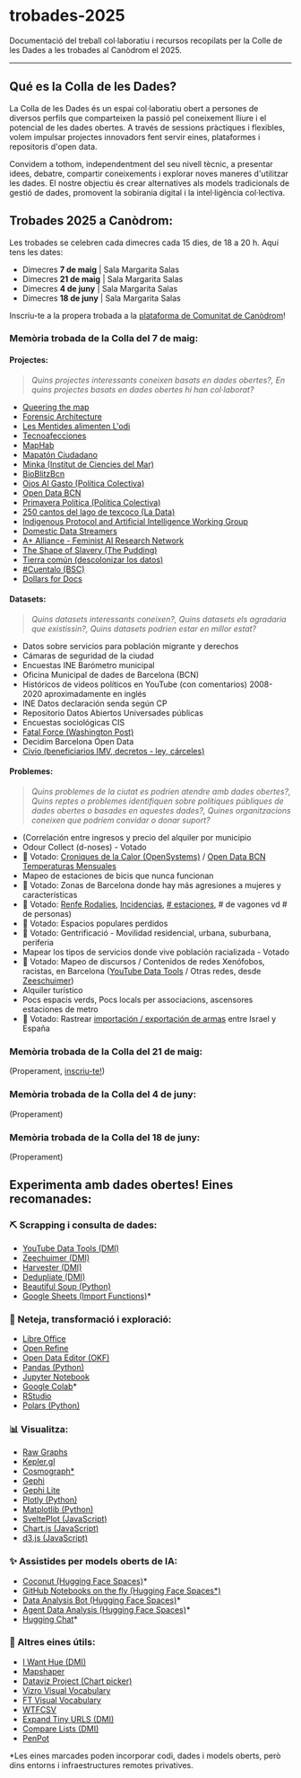 # trobades-2025
Documentació del treball col·laboratiu i recursos recopilats per la Colle de les Dades a les trobades al Canòdrom el 2025.


---

## Qué es la Colla de les Dades?
La Colla de les Dades és un espai col·laboratiu obert a persones de diversos perfils que comparteixen la passió pel coneixement lliure i el potencial de les dades obertes. A través de sessions pràctiques i flexibles, volem impulsar projectes innovadors fent servir eines, plataformes i repositoris d'open data.

Convidem a tothom, independentment del seu nivell tècnic, a presentar idees, debatre, compartir coneixements i explorar noves maneres d'utilitzar les dades. El nostre objectiu és crear alternatives als models tradicionals de gestió de dades, promovent la sobirania digital i la intel·ligència col·lectiva.



## Trobades 2025 a Canòdrom:
Les trobades se celebren cada dimecres cada 15 dies, de 18 a 20 h. Aquí tens les dates:

- Dimecres **7 de maig** | Sala Margarita Salas 
- Dimecres **21 de maig** | Sala Margarita Salas 
- Dimecres **4 de juny** | Sala Margarita Salas 
- Dimecres **18 de juny** | Sala Margarita Salas

Inscriu-te a la propera trobada a la [plataforma de Comunitat de Canòdrom](https://comunitat.canodrom.barcelona/assemblies/comunitat/f/1651/meetings/2936)!


### Memòria trobada de la Colla del 7 de maig:

#### Projectes:
> *Quins projectes interessants coneixen basats en dades obertes?, En quins projectes basats en dades obertes hi han col·laborat?*
* [Queering the map](https://www.queeringthemap.com/)
* [Forensic Architecture](https://forensic-architecture.org/)
* [Les Mentides alimenten L'odi](https://www.verificat.cat/les-mentides-alimenten-lodi/)
* [Tecnoafecciones](https://tecnoafecciones.net/)
* [MapHab](https://cmmm-maps.eu/barcelona/)
* [Mapatón Ciudadano](https://mapaton.org/)
* [Minka (Institut de Ciencies del Mar)](https://minka-sdg.org/)
* [BioBlitzBcn](https://ciencia-ciudadana.es/proyecto-cc/bioblitzbcn/)
* [Ojos Al Gasto (Política Colectiva)](https://politicacolectiva.com/ojos-al-gasto/)
* [Open Data BCN](https://opendata-ajuntament.barcelona.cat/es/)
* [Primavera Política (Política Colectiva)](https://politicacolectiva.com/primavera-politica/)
* [250 cantos del lago de texcoco (La Data)](https://www.ladata.mx/VisualizacionAves/)
* [Indigenous Protocol and Artificial Intelligence Working Group](https://www.indigenous-ai.net/)
* [Domestic Data Streamers](https://www.domesticstreamers.com/)
* [A+ Alliance - Feminist AI Research Network](https://aplusalliance.org/)
* [The Shape of Slavery (The Pudding)](https://pudding.cool/2017/01/shape-of-slavery/)
* [Tierra común (descolonizar los datos)](https://www.tierracomun.net/)
* [#Cuentalo (BSC)](https://proyectocuentalo.org/)
* [Dollars for Docs](https://projects.propublica.org/docdollars/)


#### Datasets:
> *Quins datasets interessants coneixen?, Quins datasets els agradaria que existissin?, Quins datasets podrien estar en millor estat?*
* Datos sobre servicios para población migrante y derechos
* Cámaras de seguridad de la ciudad
* Encuestas INE Barómetro municipal
* Oficina Municipal de dades de Barcelona (BCN)
* Históricos de videos políticos en YouTube (con comentarios) 2008-2020 aproximadamente en inglés
* INE Datos declaración senda según CP
* Repositorio Datos Abiertos Universades públicas
* Encuestas sociológicas CIS
* [Fatal Force (Washington Post)](https://www.washingtonpost.com/graphics/investigations/police-shootings-database/)
* Decidim Barcelona Open Data
* [Civio (beneficiarios IMV, decretos - ley, cárceles)](https://civio.es/)


#### Problemes:
> *Quins problemes de la ciutat es podrien atendre amb dades obertes?, Quins reptes o problemes identifiquen sobre polítiques públiques de dades obertes o basades en aquestes dades?, Quines organitzacions coneixen que podríem convidar o donar suport?*
- (Correlación entre ingresos y precio del alquiler por municipio
- Odour Collect (d-noses) - Votado
- 🏅 Votado: [Croniques de la Calor (OpenSystems)](https://www.ub.edu/opensystems/projectes/croniques-de-la-calor/) / [Open Data BCN Temperaturas Mensuales](https://opendata-ajuntament.barcelona.cat/data/es/dataset/temperatures-hist-bcn)
- Mapeo de estaciones de bicis que nunca funcionan
- 🏅 Votado: Zonas de Barcelona donde hay más agresiones a mujeres y características
- 🏅 Votado: [Renfe Rodalies](https://rodalies.gencat.cat/ca/sobre-rodalies/linies-i-estacions/servei_rodalia_barcelona/), [Incidencias](https://analisi.transparenciacatalunya.cat/?sortBy=relevance&pageSize=20&q=rodalies&page=1), [# estaciones](https://data.renfe.com/dataset/estaciones-rodalies-barcelona), # de vagones vd # de personas)
- 🏅 Votado: Espacios populares perdidos
- 🏅 Votado: Gentrificació - Movilidad residencial, urbana, suburbana, periferia
- Mapear los tipos de servicios donde vive población racializada - Votado
- 🏅 Votado: Mapeo de discursos / Contenidos de redes Xenófobos, racistas, en Barcelona ([YouTube Data Tools](https://ytdt.digitalmethods.net/) / Otras redes, desde [Zeeschuimer](https://github.com/digitalmethodsinitiative/zeeschuimer))
- Alquiler turístico
- Pocs espacis verds, Pocs locals per associacions, ascensores estaciones de metro
- 🏅 Votado: Rastrear [importación / exportación de armas](https://oec.world/en/profile/bilateral-product/weapons-1993/reporter/esp#bespoke-title-1135) entre Israel y España



### Memòria trobada de la Colla del 21 de maig:
(Properament, [inscriu-te!](https://comunitat.canodrom.barcelona/assemblies/comunitat/f/1651/meetings/2936))

### Memòria trobada de la Colla del 4 de juny:
(Properament)

### Memòria trobada de la Colla del 18 de juny:
(Properament)



## Experimenta amb dades obertes! Eines recomanades:


### ⛏️ Scrapping i consulta de dades:
- [YouTube Data Tools (DMI)](https://ytdt.digitalmethods.net/)
- [Zeechuimer (DMI)](https://github.com/digitalmethodsinitiative/zeeschuimer)
- [Harvester (DMI)](https://tools.digitalmethods.net/beta/harvestUrls/)
- [Dedupliate (DMI)](https://tools.digitalmethods.net/beta/deduplicate/)
- [Beautiful Soup (Python)](https://www.crummy.com/software/BeautifulSoup/bs4/doc/)
- [Google Sheets (Import Functions)](https://support.google.com/docs/answer/12188454?hl=en)*


### 🧐 Neteja, transformació i exploració:
- [Libre Office](https://es.libreoffice.org/)
- [Open Refine](https://openrefine.org/)
- [Open Data Editor (OKF)](https://opendataeditor.okfn.org/documentation/getting-started/)
- [Pandas (Python)](https://pandas.pydata.org/docs/)
- [Jupyter Notebook](https://jupyter.org/)
- [Google Colab](https://colab.research.google.com/)*
- [RStudio](https://posit.co/download/rstudio-desktop/)
- [Polars (Python)](https://pola.rs/)

### 📊 Visualitza:
- [Raw Graphs](https://app.rawgraphs.io/)
- [Kepler.gl](https://kepler.gl/)
- [Cosmograph*](https://cosmograph.app/)
- [Gephi](https://gephi.org/)
- [Gephi Lite](https://gephi.org/gephi-lite/)
- [Plotly (Python)](https://plotly.com/python/)
- [Matplotlib (Python)](https://matplotlib.org/stable/index.html)
- [SveltePlot (JavaScript)](https://svelteplot.dev/getting-started)
- [Chart.js (JavaScript)](https://www.chartjs.org/)
- [d3.js (JavaScript)](https://d3js.org/)

### ✨ Assistides per models oberts de IA:
- [Coconut (Hugging Face Spaces)](https://huggingface.co/spaces/faizhalas/coconut)*
- [GitHub Notebooks on the fly (Hugging Face Spaces*)](https://huggingface.co/spaces/marimo-team/github-notebooks-on-the-fly)
- [Data Analysis Bot (Hugging Face Spaces)](https://huggingface.co/spaces/Mummia-99/Data_Anaysis_Bot)*
- [Agent Data Analysis (Hugging Face Spaces)](https://huggingface.co/spaces/m-ric/agent-data-analyst)*
- [Hugging Chat](https://huggingface.co/chat/)*



### 🧰 Altres eines útils:
- [I Want Hue (DMI)](https://medialab.github.io/iwanthue/)
- [Mapshaper](https://mapshaper.org/)
- [Dataviz Project (Chart picker)](https://datavizproject.com/)
- [Vizro Visual Vocabulary](https://huggingface.co/spaces/vizro/demo-visual-vocabulary)
- [FT Visual Vocabulary](https://github.com/Financial-Times/chart-doctor/blob/main/visual-vocabulary/poster.png)
- [WTFCSV](https://www.databasic.io/es/wtfcsv/)
- [Expand Tiny URLS (DMI)](https://tools.digitalmethods.net/beta/expandTinyUrls/)
- [Compare Lists (DMI)](https://tools.digitalmethods.net/beta/analyse/)
- [PenPot](https://penpot.app/)


*Les eines marcades poden incorporar codi, dades i models oberts, però dins entorns i infraestructures remotes privatives.

